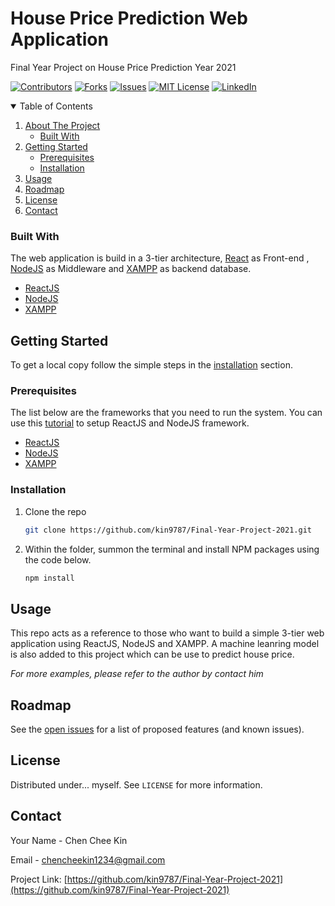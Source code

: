 <!--
*** You are not suppose to be here but okay.
*** This is a reference to another Github readme temple
*** https://github.com/othneildrew/Best-README-Template/blob/master/README.md
*** Basically that's all I want to say. Good Luck and have fun. 
-->

# House Price Prediction Web Application
Final Year Project on House Price Prediction Year 2021

[![Contributors][contributors-shield]][contributors-url]
[![Forks][forks-shield]][forks-url]
[![Issues][issues-shield]][issues-url]
[![MIT License][license-shield]][license-url]
[![LinkedIn][linkedin-shield]][linkedin-url]


<!-- TABLE OF CONTENTS -->
<details open="open">
  <summary>Table of Contents</summary>
  <ol>
    <li>
      <a href="#about-the-project">About The Project</a>
      <ul>
        <li><a href="#built-with">Built With</a></li>
      </ul>
    </li>
    <li>
      <a href="#getting-started">Getting Started</a>
      <ul>
        <li><a href="#prerequisites">Prerequisites</a></li>
        <li><a href="#installation">Installation</a></li>
      </ul>
    </li>
    <li><a href="#usage">Usage</a></li>
    <li><a href="#roadmap">Roadmap</a></li>
    <li><a href="#license">License</a></li>
    <li><a href="#contact">Contact</a></li>
  </ol>
</details>

<!--------------------------------------------------------------------- THIS IS SEPERATION LINE-------------------------------------------------------------------->
<!-- Built With -->
### Built With

The web application is build in a 3-tier architecture, [React](https://reactjs.org/) as Front-end , [NodeJS](https://nodejs.org/en/) as Middleware and [XAMPP](https://www.apachefriends.org/index.html) as backend database.
* [ReactJS](https://reactjs.org/)
* [NodeJS](https://nodejs.org/en/)
* [XAMPP](https://www.apachefriends.org/index.html)

<!--------------------------------------------------------------------- THIS IS SEPERATION LINE-------------------------------------------------------------------->

<!-- GETTING STARTED -->
## Getting Started

To get a local copy follow the simple steps in the [installation](#installation) section.

<!--------------------------------------------------------------------- THIS IS SEPERATION LINE-------------------------------------------------------------------->

### Prerequisites

The list below are the frameworks that you need to run the system. You can use this [tutorial](https://www.liquidweb.com/kb/install-react-js-windows/) to setup ReactJS and NodeJS framework.

* [ReactJS](https://reactjs.org/)
* [NodeJS](https://nodejs.org/en/)
* [XAMPP](https://www.apachefriends.org/index.html)

<!--------------------------------------------------------------------- THIS IS SEPERATION LINE-------------------------------------------------------------------->

### Installation

1. Clone the repo
   ```sh
   git clone https://github.com/kin9787/Final-Year-Project-2021.git
   ```
2. Within the folder, summon the terminal and install NPM packages using the code below.
   ```sh
   npm install
   ```

<!--------------------------------------------------------------------- THIS IS SEPERATION LINE-------------------------------------------------------------------->

<!-- USAGE EXAMPLES -->
## Usage

This repo acts as a reference to those who want to build a simple 3-tier web application using ReactJS, NodeJS and XAMPP. A machine leanring model is also added to this project which can be use to predict house price.

_For more examples, please refer to the author by contact him_

<!--------------------------------------------------------------------- THIS IS SEPERATION LINE-------------------------------------------------------------------->

<!-- ROADMAP -->
## Roadmap

See the [open issues](https://github.com/othneildrew/Best-README-Template/issues) for a list of proposed features (and known issues).
   
<!--------------------------------------------------------------------- THIS IS SEPERATION LINE-------------------------------------------------------------------->   

<!-- LICENSE -->
## License

Distributed under... myself. See `LICENSE` for more information.

<!--------------------------------------------------------------------- THIS IS SEPERATION LINE-------------------------------------------------------------------->

<!-- CONTACT -->
## Contact

Your Name - Chen Chee Kin

Email - chencheekin1234@gmail.com

Project Link: [https://github.com/kin9787/Final-Year-Project-2021](https://github.com/kin9787/Final-Year-Project-2021)

<!--------------------------------------------------------------------- THIS IS SEPERATION LINE-------------------------------------------------------------------->

<!-- MARKDOWN LINKS & IMAGES -->
<!-- https://www.markdownguide.org/basic-syntax/#reference-style-links -->
[contributors-shield]: https://img.shields.io/github/contributors/kin9787/kin9787.svg?style=for-the-badge
[contributors-url]: https://github.com/kin9787/Final-Year-Project-2021/graphs/contributors
[forks-shield]: https://img.shields.io/github/forks/kin9787/kin9787.svg?style=for-the-badge
[forks-url]: https://github.com/kin9787/Final-Year-Project-2021/network/members
[issues-shield]: https://img.shields.io/github/issues/kin9787/kin9787.svg?style=for-the-badge
[issues-url]: https://github.com/kin9787/Final-Year-Project-2021/issues
[license-shield]: https://img.shields.io/github/license/kin9787/kin9787.svg?style=for-the-badge
[license-url]: https://github.com/kin9787/Final-Year-Project-2021/blob/main/LICENSE.txt
[linkedin-shield]: https://img.shields.io/badge/-LinkedIn-black.svg?style=for-the-badge&logo=linkedin&colorB=555
[linkedin-url]: https://www.linkedin.com/in/chen-chee-kin-2b6664157/
[product-screenshot]: images/screenshot.png

<!--FORK REQUEST-->
